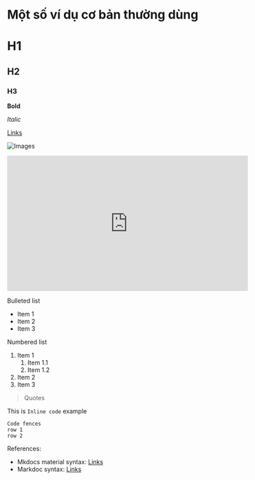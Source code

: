 # Một số ví dụ cơ bản thường dùng

# H1

## H2

### H3

**Bold**

_Italic_

[Links](https://paykit.vn)

![Images](../assets/images/paykit_logo.png)

<iframe width="560" height="315" src="https://www.youtube.com/embed/Q-YA_dA8C20?si=8pOD6ztT3gA55JW-" title="YouTube video player" frameborder="0" allow="accelerometer; autoplay; clipboard-write; encrypted-media; gyroscope; picture-in-picture; web-share" referrerpolicy="strict-origin-when-cross-origin" allowfullscreen></iframe>

Bulleted list

- Item 1
- Item 2
- Item 3

Numbered list

1. Item 1
   1. Item 1.1
   2. Item 1.2
2. Item 2
3. Item 3

> Quotes

This is `Inline code` example

```
Code fences
row 1
row 2
```

References: 

- Mkdocs material syntax: [Links](https://squidfunk.github.io/mkdocs-material/reference/)
- Markdoc syntax: [Links](https://markdoc.dev/docs/syntax)
